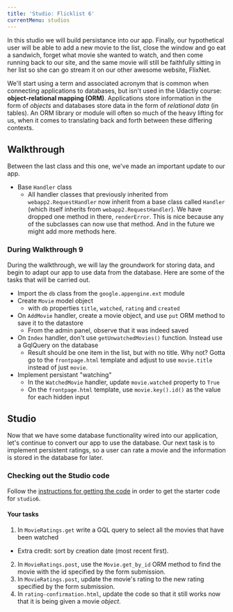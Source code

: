```yaml
---
title: 'Studio: Flicklist 6'
currentMenu: studios
---
```


In this studio we will build persistance into our app. Finally, our hypothetical user will be able to add a new movie to the list, close the window and go eat a sandwich, forget what movie she wanted to watch, and then come running back to our site, and the same movie will still be faithfully sitting in her list so she can go stream it on our other awesome website, FlixNet.

We'll start using a term and associated acronym that is common when connecting applications to databases, but isn't used in the Udactiy course: **object-relational mapping (ORM)**. Applications store information in the form of *objects* and databases store data in the form of *relational data* (in tables). An ORM library or module will often so much of the heavy lifting for us, when it comes to translating back and forth between these differing contexts.

## Walkthrough

Between the last class and this one, we've made an important update to our app.

- Base `Handler` class
  - All handler classes that previously inherited from `webapp2.RequestHandler` now inherit from a base class called `Handler` (which itself inherits from `webapp2.RequestHandler`). We have dropped one method in there, `renderError`. This is nice because any of the subclasses can now use that method. And in the future we might add more methods here.

### During Walkthrough 9

During the walkthrough, we will lay the groundwork for storing data, and begin to adapt our app to use data from the database. Here are some of the tasks that will be carried out.

- Import the `db` class from the `google.appengine.ext` module
- Create `Movie` model object
  - with `db` properties `title`, `watched`, `rating` and `created`
- On `AddMovie` handler, create a movie object, and use `put` ORM method to save it to the datastore
  - From the admin panel, observe that it was indeed saved
- On `Index` handler, don't use `getUnwatchedMovies()` function. Instead use a GqlQuery on the database
  - Result should be one item in the list, but with no title. Why not? Gotta go to the `frontpage.html` template and adjust to use `movie.title` instead of just `movie`.
- Implement persistant "watching"
  - In the `WatchedMovie` handler, update `movie.watched` property to `True`
  - On the `frontpage.html` template, use `movie.key().id()` as the value for each hidden input

## Studio

Now that we have some database functionality wired into our application, let's continue to convert our app to use the database. Our next task is to implement persistent ratings, so a user can rate a movie and the information is stored in the database for later.

### Checking out the Studio code

Follow the [instructions for getting the code][get-the-code] in order to get the starter code for `studio6`.

#### Your tasks

1. In `MovieRatings.get` write a GQL query to select all the movies that have been watched
  - Extra credit: sort by creation date (most recent first).
2. In `MovieRatings.post`, use the `Movie.get_by_id` ORM method to find the movie with the id specified by the form submission.
3. In `MovieRatings.post`, update the movie's rating to the new rating specified by the form submission.
4. In `rating-confirmation.html`, update the code so that it still works now that it is being given a movie *object*.

[get-the-code]: ../getting-the-code/
